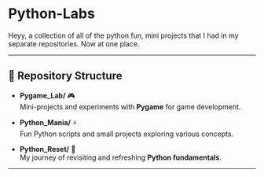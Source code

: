 # Python-Labs

Heyy, a collection of all of the python fun, mini projects that I had in my separate repositories. Now at one place. 

---

## 📂 Repository Structure  

- **Pygame_Lab/** 🎮  
  Mini-projects and experiments with **Pygame** for game development.  

- **Python_Mania/** ⚡  
  Fun Python scripts and small projects exploring various concepts.  

- **Python_Reset/** 🔄  
  My journey of revisiting and refreshing **Python fundamentals**.  

---

